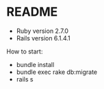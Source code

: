 # README

* Ruby version 2.7.0
* Rails version 6.1.4.1

How to start:
* bundle install
* bundle exec rake db:migrate
* rails s
